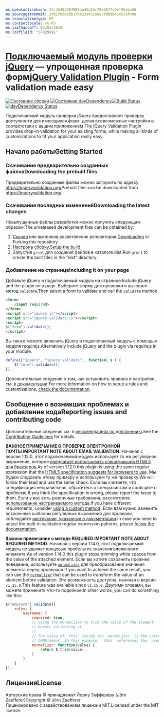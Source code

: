 ```yaml
---
ms.openlocfilehash: 24c36493284988aa45b15c78e2577c0ef96aba56
ms.sourcegitcommit: 24b1f6decbb17bb22a45166e5fdb0845c65af498
ms.translationtype: MT
ms.contentlocale: ru-RU
ms.lasthandoff: 03/01/2019
ms.locfileid: "57029991"
---
```

<a name="jquery-validation-pluginhttpsjqueryvalidationorg---form-validation-made-easy"></a><span data-ttu-id="72caf-101">[Подключаемый модуль проверки jQuery](https://jqueryvalidation.org/) — упрощенная проверка форм</span><span class="sxs-lookup"><span data-stu-id="72caf-101">[jQuery Validation Plugin](https://jqueryvalidation.org/) - Form validation made easy</span></span>
================================

<span data-ttu-id="72caf-102">[![Состояние сборки](https://secure.travis-ci.org/jquery-validation/jquery-validation.svg)](https://travis-ci.org/jquery-validation/jquery-validation)
[![Состояние devDependency](https://david-dm.org/jquery-validation/jquery-validation/dev-status.svg?theme=shields.io)](https://david-dm.org/jquery-validation/jquery-validation#info=devDependencies)</span><span class="sxs-lookup"><span data-stu-id="72caf-102">[![Build Status](https://secure.travis-ci.org/jquery-validation/jquery-validation.svg)](https://travis-ci.org/jquery-validation/jquery-validation)
[![devDependency Status](https://david-dm.org/jquery-validation/jquery-validation/dev-status.svg?theme=shields.io)](https://david-dm.org/jquery-validation/jquery-validation#info=devDependencies)</span></span>

<span data-ttu-id="72caf-103">Подключаемый модуль проверки jQuery предоставляет проверку доступности для имеющихся форм, делая всевозможные настройки в соответствии с вашим приложением.</span><span class="sxs-lookup"><span data-stu-id="72caf-103">The jQuery Validation Plugin provides drop-in validation for your existing forms, while making all kinds of customizations to fit your application really easy.</span></span>

## <a name="getting-started"></a><span data-ttu-id="72caf-104">Начало работы</span><span class="sxs-lookup"><span data-stu-id="72caf-104">Getting Started</span></span>

### <a name="downloading-the-prebuilt-files"></a><span data-ttu-id="72caf-105">Скачивание предварительно созданных файлов</span><span class="sxs-lookup"><span data-stu-id="72caf-105">Downloading the prebuilt files</span></span>

<span data-ttu-id="72caf-106">Предварительно созданные файлы можно загрузить по адресу https://jqueryvalidation.org/</span><span class="sxs-lookup"><span data-stu-id="72caf-106">Prebuilt files can be downloaded from https://jqueryvalidation.org/</span></span>

### <a name="downloading-the-latest-changes"></a><span data-ttu-id="72caf-107">Скачивание последних изменений</span><span class="sxs-lookup"><span data-stu-id="72caf-107">Downloading the latest changes</span></span>

<span data-ttu-id="72caf-108">Невыпущенные файлы разработки можно получить следующим образом:</span><span class="sxs-lookup"><span data-stu-id="72caf-108">The unreleased development files can be obtained by:</span></span>

 1. <span data-ttu-id="72caf-109">[Скачав](https://github.com/jquery-validation/jquery-validation/archive/master.zip) или выполнив разветвление репозитория.</span><span class="sxs-lookup"><span data-stu-id="72caf-109">[Downloading](https://github.com/jquery-validation/jquery-validation/archive/master.zip) or Forking this repository</span></span>
 2. <span data-ttu-id="72caf-110">[Настроив сборку](CONTRIBUTING.md#build-setup).</span><span class="sxs-lookup"><span data-stu-id="72caf-110">[Setup the build](CONTRIBUTING.md#build-setup)</span></span>
 3. <span data-ttu-id="72caf-111">Запустив `grunt` для создания файлов в каталоге dist.</span><span class="sxs-lookup"><span data-stu-id="72caf-111">Run `grunt` to create the built files in the "dist" directory</span></span>

### <a name="including-it-on-your-page"></a><span data-ttu-id="72caf-112">Добавление на странице</span><span class="sxs-lookup"><span data-stu-id="72caf-112">Including it on your page</span></span>

<span data-ttu-id="72caf-113">Добавьте jQuery и подключаемый модуль на странице.</span><span class="sxs-lookup"><span data-stu-id="72caf-113">Include jQuery and the plugin on a page.</span></span> <span data-ttu-id="72caf-114">Выберите форму для проверки и вызовите метод `validate`.</span><span class="sxs-lookup"><span data-stu-id="72caf-114">Then select a form to validate and call the `validate` method.</span></span>

```html
<form>
    <input required>
</form>
<script src="jquery.js"></script>
<script src="jquery.validate.js"></script>
<script>
$("form").validate();
</script>
```

<span data-ttu-id="72caf-115">Вы также можете включить jQuery и подключаемый модуль с помощью модуля requirejs.</span><span class="sxs-lookup"><span data-stu-id="72caf-115">Alternatively include jQuery and the plugin via requirejs in your module.</span></span>

```js
define(["jquery", "jquery.validate"], function( $ ) {
    $("form").validate();
});
```

<span data-ttu-id="72caf-116">Дополнительные сведения о том, как установить правила и настройки, см. в [документации](https://jqueryvalidation.org/documentation/).</span><span class="sxs-lookup"><span data-stu-id="72caf-116">For more information on how to setup a rules and customizations, [check the documentation](https://jqueryvalidation.org/documentation/).</span></span>

## <a name="reporting-issues-and-contributing-code"></a><span data-ttu-id="72caf-117">Сообщение о возникших проблемах и добавление кода</span><span class="sxs-lookup"><span data-stu-id="72caf-117">Reporting issues and contributing code</span></span>

<span data-ttu-id="72caf-118">Дополнительные сведения см. в [рекомендациях по дополнению](CONTRIBUTING.md).</span><span class="sxs-lookup"><span data-stu-id="72caf-118">See the [Contributing Guidelines](CONTRIBUTING.md) for details.</span></span>

<span data-ttu-id="72caf-119">**ВАЖНОЕ ПРИМЕЧАНИЕ О ПРОВЕРКЕ ЭЛЕКТРОННОЙ ПОЧТЫ**.</span><span class="sxs-lookup"><span data-stu-id="72caf-119">**IMPORTANT NOTE ABOUT EMAIL VALIDATION**.</span></span> <span data-ttu-id="72caf-120">Начиная с версии 1.12.0, этот подключаемый модуль использует то же регулярное выражение, которое [предлагает использовать спецификация HTML5 для браузеров](https://html.spec.whatwg.org/multipage/forms.html#valid-e-mail-address).</span><span class="sxs-lookup"><span data-stu-id="72caf-120">As of version 1.12.0 this plugin is using the same regular expression that the [HTML5 specification suggests for browsers to use](https://html.spec.whatwg.org/multipage/forms.html#valid-e-mail-address).</span></span> <span data-ttu-id="72caf-121">Мы будем следовать этому примеру и используем ту же проверку.</span><span class="sxs-lookup"><span data-stu-id="72caf-121">We will follow their lead and use the same check.</span></span> <span data-ttu-id="72caf-122">Если вы считаете, что спецификация неправильная, обратитесь к специалистам и сообщите о проблеме.</span><span class="sxs-lookup"><span data-stu-id="72caf-122">If you think the specification is wrong, please report the issue to them.</span></span> <span data-ttu-id="72caf-123">Если у вас есть различные требования, рассмотрите [использование настраиваемого метода](https://jqueryvalidation.org/jQuery.validator.addMethod/).</span><span class="sxs-lookup"><span data-stu-id="72caf-123">If you have different requirements, consider [using a custom method](https://jqueryvalidation.org/jQuery.validator.addMethod/).</span></span>
<span data-ttu-id="72caf-124">Если вам нужно изменить встроенные шаблоны регулярных выражений для проверки, соблюдайте [инструкции, указанные в документации](https://jqueryvalidation.org/jQuery.validator.methods/).</span><span class="sxs-lookup"><span data-stu-id="72caf-124">In case you need to adjust the built-in validation regular expression patterns, please [follow the documentation](https://jqueryvalidation.org/jQuery.validator.methods/).</span></span>

<span data-ttu-id="72caf-125">**Важное примечание о методе REQUIRED**.</span><span class="sxs-lookup"><span data-stu-id="72caf-125">**IMPORTANT NOTE ABOUT REQUIRED METHOD**.</span></span> <span data-ttu-id="72caf-126">Начиная с версии 1.14.0, этот подключаемый модуль не удаляет концевые пробелы из значения вложенного элемента.</span><span class="sxs-lookup"><span data-stu-id="72caf-126">As of version 1.14.0 this plugin stops trimming white spaces from the value of the attached element.</span></span> <span data-ttu-id="72caf-127">Если вы хотите сохранить прежнее поведение, используйте [`normalizer`](https://jqueryvalidation.org/normalizer/) для преобразования значения элемента перед проверкой.</span><span class="sxs-lookup"><span data-stu-id="72caf-127">If you want to achieve the same result, you can use the [`normalizer`](https://jqueryvalidation.org/normalizer/) that can be used to transform the value of an element before validation.</span></span> <span data-ttu-id="72caf-128">Эта возможность доступна, начиная с версии `v1.15.0`.</span><span class="sxs-lookup"><span data-stu-id="72caf-128">This feature was available since `v1.15.0`.</span></span> <span data-ttu-id="72caf-129">Другими словами, вы можете применить что-то подобное:</span><span class="sxs-lookup"><span data-stu-id="72caf-129">In other words, you can do something like this:</span></span>
``` js
$("#myForm").validate({
    rules: {
        username: {
            required: true,
            // Using the normalizer to trim the value of the element
            // before validating it.
            //
            // The value of `this` inside the `normalizer` is the corresponding
            // DOMElement. In this example, `this` references the `username` element.
            normalizer: function(value) {
                return $.trim(value);
            }
        }
    }
});
```

## <a name="license"></a><span data-ttu-id="72caf-130">Лицензия</span><span class="sxs-lookup"><span data-stu-id="72caf-130">License</span></span>
<span data-ttu-id="72caf-131">Авторские права &copy; принадлежат Йорну Заффереру (Jörn Zaefferer)</span><span class="sxs-lookup"><span data-stu-id="72caf-131">Copyright &copy; Jörn Zaefferer</span></span><br>
<span data-ttu-id="72caf-132">Лицензировано с задействованием лицензии MIT.</span><span class="sxs-lookup"><span data-stu-id="72caf-132">Licensed under the MIT license.</span></span>
